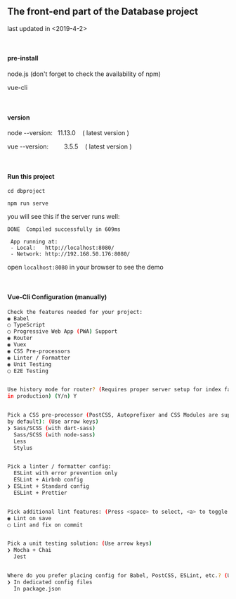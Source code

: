 ## The front-end part of the Database project

last updated in <2019-4-2>

<br>

#### pre-install

node.js (don't forget to check the availability of npm)

vue-cli

<br>

#### version

node --version: &nbsp;&nbsp;11.13.0 &nbsp;&nbsp;&nbsp;( latest version )

vue --version:&nbsp;&nbsp;&nbsp;&nbsp;&nbsp;&nbsp;&nbsp;&nbsp; 3.5.5 &nbsp;&nbsp;&nbsp;( latest version )

<br>

#### Run this project

`cd dbproject`

`npm run serve`

you will see this if the server runs well:
```
DONE  Compiled successfully in 609ms

 App running at:
 - Local:   http://localhost:8080/
 - Network: http://192.168.50.176:8080/
```

open `localhost:8080` in your browser to see the demo

<br>


#### Vue-Cli Configuration (manually)

```bash
Check the features needed for your project:
◉ Babel
◯ TypeScript
◯ Progressive Web App (PWA) Support
◉ Router
◉ Vuex
◉ CSS Pre-processors
◉ Linter / Formatter
◉ Unit Testing
◯ E2E Testing


Use history mode for router? (Requires proper server setup for index fallback
in production) (Y/n) Y


Pick a CSS pre-processor (PostCSS, Autoprefixer and CSS Modules are supported
by default): (Use arrow keys)
❯ Sass/SCSS (with dart-sass)
  Sass/SCSS (with node-sass)
  Less
  Stylus


Pick a linter / formatter config:
  ESLint with error prevention only
  ESLint + Airbnb config
❯ ESLint + Standard config
  ESLint + Prettier


Pick additional lint features: (Press <space> to select, <a> to toggle all, <i> to invert selection)
◉ Lint on save
◯ Lint and fix on commit


Pick a unit testing solution: (Use arrow keys)
❯ Mocha + Chai
  Jest


Where do you prefer placing config for Babel, PostCSS, ESLint, etc.? (Use arrow keys)
❯ In dedicated config files
  In package.json

```
